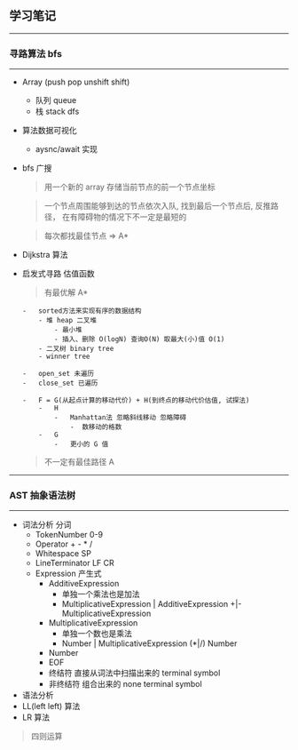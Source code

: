 ## 学习笔记

---

### 寻路算法 bfs

---

-   Array (push pop unshift shift)

    -   队列 queue
    -   栈 stack dfs

-   算法数据可视化

    -   aysnc/await 实现

-   bfs 广搜

    > 用一个新的 array 存储当前节点的前一个节点坐标

    > 一个节点周围能够到达的节点依次入队, 找到最后一个节点后, 反推路径， 在有障碍物的情况下不一定是最短的

    > 每次都找最佳节点 => A\*

-   Dijkstra 算法

-   启发式寻路 估值函数

    > 有最优解 A\*

        -	sorted方法来实现有序的数据结构
        	- 堆 heap 二叉堆
            	- 最小堆
            	- 插入、删除 O(logN) 查询O(N) 取最大(小)值 O(1)
        	- 二叉树 binary tree
        	- winner tree

        -   open_set 未遍历
        -   close_set 已遍历

        -   F = G(从起点计算的移动代价) + H(到终点的移动代价估值, 试探法)
            -   H
                -	Manhattan法 忽略斜线移动 忽略障碍
                	-  数移动的格数
            -   G
                -   更小的 G 值

    > 不一定有最佳路径 A

---

### AST 抽象语法树

---

-   词法分析 分词
    -   TokenNumber 0-9
    -   Operator + - \* /
    -   Whitespace SP
    -   LineTerminator LF CR
    -   Expression 产生式
        -   AdditiveExpression
            -   单独一个乘法也是加法
            -   MultiplicativeExpression | AdditiveExpression +|- MultiplicativeExpression
        -   MultiplicativeExpression
            -   单独一个数也是乘法
            -   Number | MultiplicativeExpression (\*|/) Number
        -   Number
        -   EOF
        -   终结符 直接从词法中扫描出来的 terminal symbol
        -   非终结符 组合出来的 none terminal symbol
-   语法分析
-   LL(left left) 算法
-   LR 算法

> 四则运算
